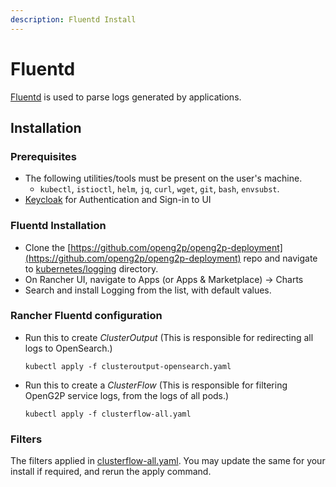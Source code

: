 ```yaml
---
description: Fluentd Install
---
```


# Fluentd

[Fluentd](https://www.fluentd.org/) is used to parse logs generated by applications. &#x20;

## Installation

### Prerequisites

* The following utilities/tools must be present on the user's machine.
  * `kubectl`, `istioctl`, `helm`, `jq`, `curl`, `wget`, `git`, `bash`, `envsubst`.
* [Keycloak](../../../common-components/keycloak.md) for Authentication and Sign-in to UI

### Fluentd Installation

* Clone the [https://github.com/openg2p/openg2p-deployment](https://github.com/openg2p/openg2p-deployment) repo and navigate to [kubernetes/logging](https://github.com/OpenG2P/openg2p-deployment/tree/main/kubernetes/logging) directory.
* On Rancher UI, navigate to Apps (or Apps & Marketplace) -> Charts
* Search and install Logging from the list, with default values.

### Rancher Fluentd configuration

*   Run this to create _ClusterOutput_ (This is responsible for redirecting all logs to OpenSearch.)

    ```
    kubectl apply -f clusteroutput-opensearch.yaml
    ```
*   Run this to create a _ClusterFlow_ (This is responsible for filtering OpenG2P service logs, from the logs of all pods.)

    ```
    kubectl apply -f clusterflow-all.yaml
    ```

### Filters

The filters applied in [clusterflow-all.yaml](https://github.com/OpenG2P/openg2p-deployment/blob/main/kubernetes/logging/clusterflow-all.yaml). You may update the same for your install if required, and rerun the apply command.&#x20;

